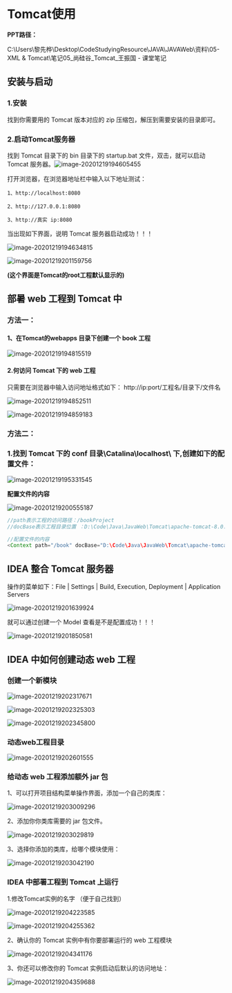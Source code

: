# Tomcat使用

**PPT路径：**

C:\Users\黎先桦\Desktop\CodeStudyingResource\JAVA\JAVAWeb\资料\05-XML & Tomcat\笔记05_尚硅谷_Tomcat_王振国 - 课堂笔记



## 安装与启动

### 1.安装

找到你需要用的 Tomcat 版本对应的 zip 压缩包，解压到需要安装的目录即可。



### 2.启动Tomcat服务器

找到 Tomcat 目录下的 bin 目录下的 startup.bat 文件，双击，就可以启动 Tomcat 服务器。![image-20201219194605455](C:\Users\黎先桦\Desktop\MarkDown\Java\JavaWeb\Tomcat使用.assets\image-20201219194605455.png)



 打开浏览器，在浏览器地址栏中输入以下地址测试：

```
1、http://localhost:8080 

2、http://127.0.0.1:8080

3、http://真实 ip:8080 
```

当出现如下界面，说明 Tomcat 服务器启动成功！！！

![image-20201219194634815](C:\Users\黎先桦\Desktop\MarkDown\Java\JavaWeb\Tomcat使用.assets\image-20201219194634815.png)

![image-20201219201159756](C:\Users\黎先桦\Desktop\MarkDown\Java\JavaWeb\Tomcat使用.assets\image-20201219201159756.png)



**(这个界面是Tomcat的root工程默认显示的)**



## 部暑 web 工程到 Tomcat 中

### 方法一：

#### 1、在Tomcat的webapps 目录下创建一个 book 工程

![image-20201219194815519](C:\Users\黎先桦\Desktop\MarkDown\Java\JavaWeb\Tomcat使用.assets\image-20201219194815519.png)



#### 2.何访问 Tomcat 下的 web 工程

只需要在浏览器中输入访问地址格式如下： http://ip:port/工程名/目录下/文件名

![image-20201219194852511](C:\Users\黎先桦\Desktop\MarkDown\Java\JavaWeb\Tomcat使用.assets\image-20201219194852511.png)

![image-20201219194859183](C:\Users\黎先桦\Desktop\MarkDown\Java\JavaWeb\Tomcat使用.assets\image-20201219194859183.png)





### 方法二：

### 1.找到 Tomcat 下的 conf 目录\Catalina\localhost\ 下,创建如下的配置文件：

![image-20201219195331545](C:\Users\黎先桦\Desktop\MarkDown\Java\JavaWeb\Tomcat使用.assets\image-20201219195331545.png)





**配置文件的内容**

![image-20201219200555187](C:\Users\黎先桦\Desktop\MarkDown\Java\JavaWeb\Tomcat使用.assets\image-20201219200555187.png)



```java
//path表示工程的访问路径：/bookProject
//docBase表示工程目录位置 ：D:\Code\Java\JavaWeb\Tomcat\apache-tomcat-8.0.50-windows-x64\apache-tomcat-8.0.50\book

//配置文件的内容
<Context path="/book" docBase="D:\Code\Java\JavaWeb\Tomcat\apache-tomcat-8.0.50-windows-x64\apache-tomcat-8.0.50\book" />
```





## IDEA 整合 Tomcat 服务器

操作的菜单如下：File | Settings | Build, Execution, Deployment | Application Servers

![image-20201219201639924](C:\Users\黎先桦\Desktop\MarkDown\Java\JavaWeb\Tomcat使用.assets\image-20201219201639924.png)





就可以通过创建一个 Model 查看是不是配置成功！！！

![image-20201219201850581](C:\Users\黎先桦\Desktop\MarkDown\Java\JavaWeb\Tomcat使用.assets\image-20201219201850581.png)



## IDEA 中如何创建动态 web 工程

### 创建一个新模块

![image-20201219202317671](C:\Users\黎先桦\Desktop\MarkDown\Java\JavaWeb\Tomcat使用.assets\image-20201219202317671.png)



![image-20201219202325303](C:\Users\黎先桦\Desktop\MarkDown\Java\JavaWeb\Tomcat使用.assets\image-20201219202325303.png)

![image-20201219202345800](C:\Users\黎先桦\Desktop\MarkDown\Java\JavaWeb\Tomcat使用.assets\image-20201219202345800.png)





### 动态web工程目录



![image-20201219202601555](C:\Users\黎先桦\Desktop\MarkDown\Java\JavaWeb\Tomcat使用.assets\image-20201219202601555.png)

### 给动态 web 工程添加额外 jar 包

1、可以打开项目结构菜单操作界面，添加一个自己的类库：

![image-20201219203009296](C:\Users\黎先桦\Desktop\MarkDown\Java\JavaWeb\Tomcat使用.assets\image-20201219203009296.png)



2、添加你你类库需要的 jar 包文件。

![image-20201219203029819](C:\Users\黎先桦\Desktop\MarkDown\Java\JavaWeb\Tomcat使用.assets\image-20201219203029819.png)



3、选择你添加的类库，给哪个模块使用：

![image-20201219203042190](C:\Users\黎先桦\Desktop\MarkDown\Java\JavaWeb\Tomcat使用.assets\image-20201219203042190.png)



### IDEA 中部署工程到 Tomcat 上运行

1.修改Tomcat实例的名字 （便于自己找到）

![image-20201219204223585](C:\Users\黎先桦\Desktop\MarkDown\Java\JavaWeb\Tomcat使用.assets\image-20201219204223585.png)

![image-20201219204255362](C:\Users\黎先桦\Desktop\MarkDown\Java\JavaWeb\Tomcat使用.assets\image-20201219204255362.png)

2、确认你的 Tomcat 实例中有你要部署运行的 web 工程模块

![image-20201219204341176](C:\Users\黎先桦\Desktop\MarkDown\Java\JavaWeb\Tomcat使用.assets\image-20201219204341176.png)



3、你还可以修改你的 Tomcat 实例启动后默认的访问地址：

![image-20201219204359688](C:\Users\黎先桦\Desktop\MarkDown\Java\JavaWeb\Tomcat使用.assets\image-20201219204359688.png)